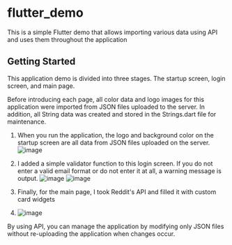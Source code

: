 # flutter_demo

This is a simple Flutter demo that allows importing various data using API and uses them throughout the application

## Getting Started

This application demo is divided into three stages.
The startup screen, login screen, and main page.

Before introducing each page, all color data and logo images for this application were imported from JSON files uploaded to the server. In addition, all String data was created and stored in the Strings.dart file for maintenance.

1. When you run the application, the logo and background color on the startup screen are all data from JSON files uploaded on the server.
![image](https://user-images.githubusercontent.com/50717623/110187233-9d00f300-7de5-11eb-826c-e026aa960596.png)


2. I added a simple validator function to this login screen. If you do not enter a valid email format or do not enter it at all, a warning message is output.
![image](https://user-images.githubusercontent.com/50717623/110187242-a8541e80-7de5-11eb-98d6-5314e06ab865.png)
![image](https://user-images.githubusercontent.com/50717623/110187250-b3a74a00-7de5-11eb-9eeb-5786ba720f42.png)

3. Finally, for the main page, I took Reddit's API and filled it with custom card widgets
4. ![image](https://user-images.githubusercontent.com/50717623/110187278-cfaaeb80-7de5-11eb-95f3-216a8ce5576e.png)

By using API, you can manage the application by modifying only JSON files without re-uploading the application when changes occur.
